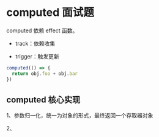 # computed 面试题

computed 依赖 effect 函数。

- track：依赖收集

- trigger：触发更新

```js
computed(() => {
  return obj.foo + obj.bar
})
```

## computed 核心实现

1、参数归一化，统一为对象的形式，最终返回一个存取器对象

2、